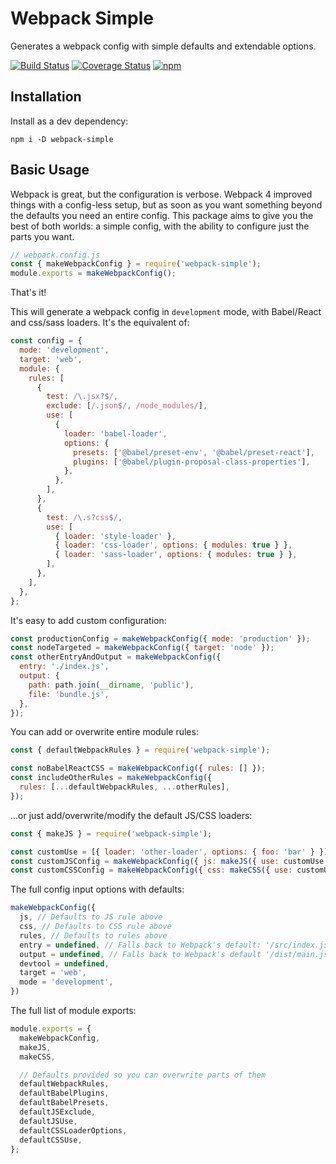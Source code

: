 # Webpack Simple

Generates a webpack config with simple defaults and extendable options.

[![Build Status](https://travis-ci.com/helloitsjoe/webpack-simple.svg?branch=master)](https://travis-ci.com/helloitsjoe/webpack-simple)
[![Coverage Status](https://coveralls.io/repos/github/helloitsjoe/webpack-simple/badge.svg?branch=master)](https://coveralls.io/github/helloitsjoe/webpack-simple?branch=master)
[![npm](https://img.shields.io/npm/v/webpack-simple.svg)](https://www.npmjs.com/package/webpack-simple)

## Installation

Install as a dev dependency:

```
npm i -D webpack-simple
```

## Basic Usage

Webpack is great, but the configuration is verbose. Webpack 4 improved things with a config-less setup, but as soon as you want something beyond the defaults you need an entire config. This package aims to give you the best of both worlds: a simple config, with the ability to configure just the parts you want.

```js
// webpack.config.js
const { makeWebpackConfig } = require('webpack-simple');
module.exports = makeWebpackConfig();
```

That's it!

This will generate a webpack config in `development` mode, with Babel/React and css/sass loaders. It's the equivalent of:

```js
const config = {
  mode: 'development',
  target: 'web',
  module: {
    rules: [
      {
        test: /\.jsx?$/,
        exclude: [/.json$/, /node_modules/],
        use: [
          {
            loader: 'babel-loader',
            options: {
              presets: ['@babel/preset-env', '@babel/preset-react'],
              plugins: ['@babel/plugin-proposal-class-properties'],
            },
          },
        ],
      },
      {
        test: /\.s?css$/,
        use: [
          { loader: 'style-loader' },
          { loader: 'css-loader', options: { modules: true } },
          { loader: 'sass-loader', options: { modules: true } },
        ],
      },
    ],
  },
};
```

It's easy to add custom configuration:

```js
const productionConfig = makeWebpackConfig({ mode: 'production' });
const nodeTargeted = makeWebpackConfig({ target: 'node' });
const otherEntryAndOutput = makeWebpackConfig({
  entry: './index.js',
  output: {
    path: path.join(__dirname, 'public'),
    file: 'bundle.js',
  },
});
```

You can add or overwrite entire module rules:

```js
const { defaultWebpackRules } = require('webpack-simple');

const noBabelReactCSS = makeWebpackConfig({ rules: [] });
const includeOtherRules = makeWebpackConfig({
  rules: [...defaultWebpackRules, ...otherRules],
});
```

...or just add/overwrite/modify the default JS/CSS loaders:

```js
const { makeJS } = require('webpack-simple');

const customUse = [{ loader: 'other-loader', options: { foo: 'bar' } }];
const customJSConfig = makeWebpackConfig({ js: makeJS({ use: customUse }) });
const customCSSConfig = makeWebpackConfig({ css: makeCSS({ use: customUse }) });
```

The full config input options with defaults:

```js
makeWebpackConfig({
  js, // Defaults to JS rule above
  css, // Defaults to CSS rule above
  rules, // Defaults to rules above
  entry = undefined, // Falls back to Webpack's default: '/src/index.js'
  output = undefined, // Falls back to Webpack's default '/dist/main.js'
  devtool = undefined,
  target = 'web',
  mode = 'development',
})
```

The full list of module exports:

```js
module.exports = {
  makeWebpackConfig,
  makeJS,
  makeCSS,

  // Defaults provided so you can overwrite parts of them
  defaultWebpackRules,
  defaultBabelPlugins,
  defaultBabelPresets,
  defaultJSExclude,
  defaultJSUse,
  defaultCSSLoaderOptions,
  defaultCSSUse,
};
```
